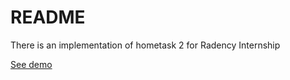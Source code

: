 # README

There is an implementation of hometask 2 for Radency Internship

[See demo](https://anastasiia-radency-hometask-02.web.app/)
